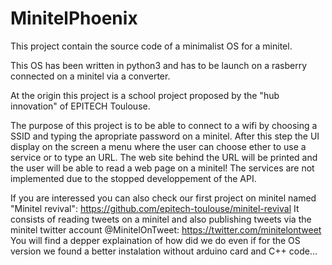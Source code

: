 # MinitelPhoenix

This project contain the source code of a minimalist OS for a minitel.

This OS has been written in python3 and has to be launch on a rasberry connected on a minitel via a converter.

At the origin this project is a school project proposed by the "hub innovation" of EPITECH Toulouse.

The purpose of this project is to be able to connect to a wifi by choosing a SSID and typing the apropriate password on a minitel. After this step the UI display on the screen a menu where the user can choose ether to use a service or to type an URL. The web site behind the URL will be printed and the user will be able to read a web page on a minitel!
The services are not implemented due to the stopped developpement of the API.

If you are interessed you can also check our first project on minitel named "Minitel revival":
https://github.com/epitech-toulouse/minitel-revival
It consists of reading tweets on a minitel and also publishing tweets via the minitel twitter account @MinitelOnTweet:
https://twitter.com/minitelontweet
You will find a depper explaination of how did we do even if for the OS version we found a better instalation without arduino card and C++ code...
